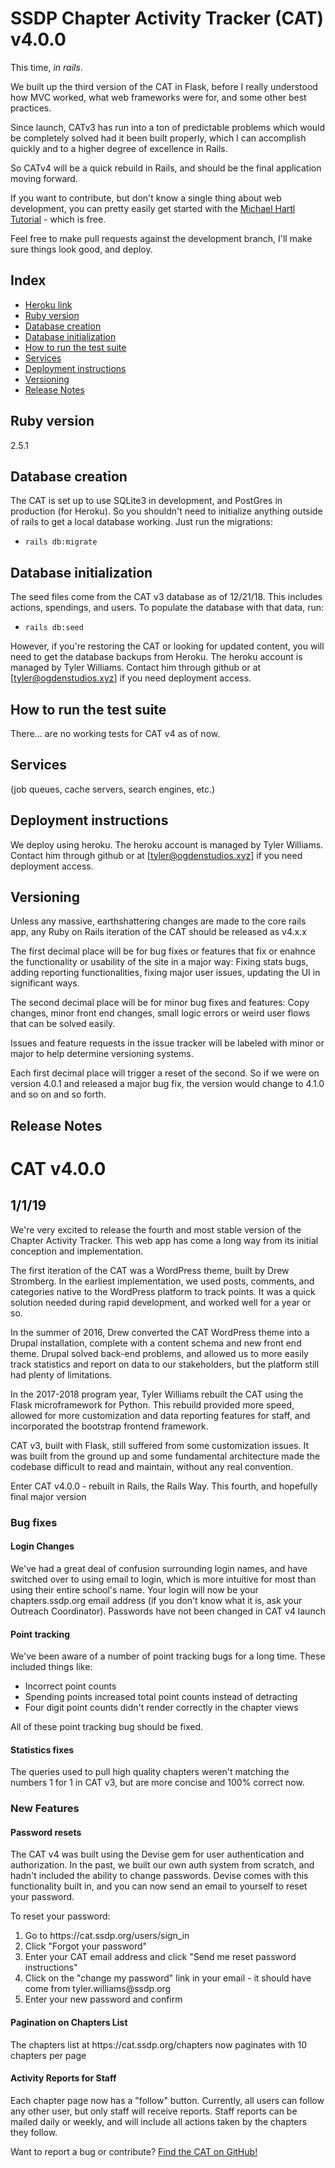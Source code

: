 # SSDP Chapter Activity Tracker (CAT) v4.0.0

This time, *in rails*.

We built up the third version of the CAT in Flask, before I really understood how MVC worked, what web frameworks were for, and some other best practices.

Since launch, CATv3 has run into a ton of predictable problems which would be completely solved had it been built properly, which I can accomplish quickly and to a higher degree of excellence in Rails.

So CATv4 will be a quick rebuild in Rails, and should be the final application moving forward.

If you want to contribute, but don't know a single thing about web development, you can pretty easily get started with the [Michael Hartl Tutorial](https://www.railstutorial.org/) - which is free. 

Feel free to make pull requests against the development branch, I'll make sure things look good, and deploy. 

## Index
- [Heroku link](https://ssdp-cat.herokuapp.com/)
- [Ruby version](#ruby-version)
- [Database creation](#database-creation)
- [Database initialization](#database-initialization)
- [How to run the test suite](#how-to-run-the-test-suite)
- [Services](#services)
- [Deployment instructions](#deployment-instructions)
- [Versioning](#versioning)
- [Release Notes](#release-notes)

## Ruby version

2.5.1

## Database creation

The CAT is set up to use SQLite3 in development, and PostGres in production (for Heroku). So you shouldn't need to initialize anything outside of rails to get a local database working. Just run the migrations: 

- `rails db:migrate`

## Database initialization

The seed files come from the CAT v3 database as of 12/21/18.  This includes actions, spendings, and users. To populate the database with that data, run: 

- `rails db:seed`

However, if you're restoring the CAT or looking for updated content, you will need to get the database backups from Heroku. The heroku account is managed by Tyler Williams. Contact him through github or at [tyler@ogdenstudios.xyz] if you need deployment access. 

## How to run the test suite

There... are no working tests for CAT v4 as of now. 

## Services

(job queues, cache servers, search engines, etc.)

## Deployment instructions

We deploy using heroku. The heroku account is managed by Tyler Williams. Contact him through github or at [tyler@ogdenstudios.xyz] if you need deployment access. 

## Versioning 

Unless any massive, earthshattering changes are made to the core rails app, any Ruby on Rails iteration of the CAT should be released as v4.x.x 

The first decimal place will be for bug fixes or features that fix or enahnce the functionality or usability of the site in a major way: Fixing stats bugs, adding reporting functionalities, fixing major user issues, updating the UI in significant ways.

The second decimal place will be for minor bug fixes and features: Copy changes, minor front end changes, small logic errors or weird user flows that can be solved easily. 

Issues and feature requests in the issue tracker will be labeled with minor or major to help determine versioning systems. 

Each first decimal place will trigger a reset of the second. So if we were on version 4.0.1 and released a major bug fix, the version would change to 4.1.0 and so on and so forth. 

## Release Notes 

<h1>CAT v4.0.0</h1>
    <h2>1/1/19</h2>
    <p>We're very excited to release the fourth and most stable version of the Chapter Activity Tracker. This web app has come a long way from its initial conception and implementation.</p>
    <p>The first iteration of the CAT was a WordPress theme, built by Drew Stromberg. In the earliest implementation, we used posts, comments, and categories native to the WordPress platform to track points. It was a quick solution needed during rapid development, and worked well for a year or so.</p>
    <p>In the summer of 2016, Drew converted the CAT WordPress theme into a Drupal installation, complete with a content schema and new front end theme. Drupal solved back-end problems, and allowed us to more easily track statistics and report on data to our stakeholders, but the platform still had plenty of limitations.</p>
    <p>In the 2017-2018 program year, Tyler Williams rebuilt the CAT using the Flask microframework for Python. This rebuild provided more speed, allowed for more customization and data reporting features for staff, and incorporated the bootstrap frontend framework.</p>
    <p>CAT v3, built with Flask, still suffered from some customization issues. It was built from the ground up and some fundamental architecture made the codebase difficult to read and maintain, without any real convention.</p>
    <p>Enter CAT v4.0.0 - rebuilt in Rails, the Rails Way. This fourth, and hopefully final major version
      <h3>Bug fixes</h3>
      <h4>Login Changes</h4>
      <p>We've had a great deal of confusion surrounding login names, and have switched over to using email to login, which is more intuitive for most than using their entire school's name. Your login will now be your chapters.ssdp.org email address (if you don't know what it is, ask your Outreach Coordinator). Passwords have not been changed in CAT v4 launch</p>
      <h4>Point tracking</h4>
      <p>We've been aware of a number of point tracking bugs for a long time. These included things like:</p>
      <ul>
        <li>Incorrect point counts</li>
        <li> Spending points increased total point counts instead of detracting</li>
        <li>Four digit point counts didn't render correctly in the chapter views</li>
      </ul>
      <p>All of these point tracking bug should be fixed.</p>
      <h4>Statistics fixes</h4>
      <p>The queries used to pull high quality chapters weren't matching the numbers 1 for 1 in CAT v3, but are more concise and 100% correct now.</p>
      <h3>New Features</h3>
      <h4>Password resets</h4>
      <p>The CAT v4 was built using the Devise gem for user authentication and authorization. In the past, we built our own auth system from scratch, and hadn't included the ability to change passwords. Devise comes with this functionality built in, and you can now send an email to yourself to reset your password.</p>
      <p>To reset your password:</p>
      <ol>
        <li>Go to https://cat.ssdp.org/users/sign_in</li>
        <li>Click "Forgot your password"</li>
        <li>Enter your CAT email address and click "Send me reset password instructions"</li>
        <li>Click on the "change my password" link in your email - it should have come from tyler.williams@ssdp.org</li>
        <li>Enter your new password and confirm</li>
      </ol>
      <h4>Pagination on Chapters List</h4>
      <p>The chapters list at https://cat.ssdp.org/chapters now paginates with 10 chapters per page</p>
      <h4>Activity Reports for Staff</h4>
      <p>Each chapter page now has a "follow" button. Currently, all users can follow any other user, but only staff will receive reports. Staff reports can be mailed daily or weekly, and will include all actions taken by the chapters they follow.</p>
      <p>Want to report a bug or contribute? <a href="https://github.com/SSDP-Dev/chapter-activity-tracker" target="_blank" rel="noopener noreferrer">Find the CAT on GitHub!</a></p>
 